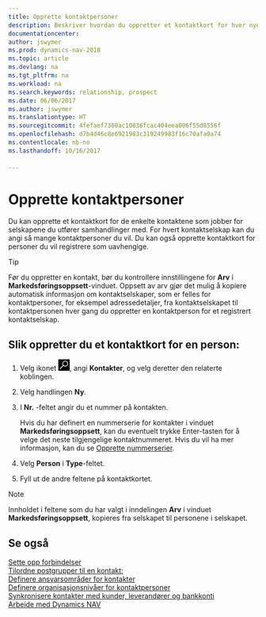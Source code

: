 ```yaml
---
title: Opprette kontaktpersoner
description: Beskriver hvordan du oppretter et kontaktkort for hver nye person eller hvert nye prospekt du samhandler med eller har et forretningsforhold til.
documentationcenter: 
author: jswymer
ms.prod: dynamics-nav-2018
ms.topic: article
ms.devlang: na
ms.tgt_pltfrm: na
ms.workload: na
ms.search.keywords: relationship, prospect
ms.date: 06/06/2017
ms.author: jswymer
ms.translationtype: HT
ms.sourcegitcommit: 4fefaef7380ac10836fcac404eea006f55d8556f
ms.openlocfilehash: d7b4d46c8e6921983c319249983f16c70afa0a74
ms.contentlocale: nb-no
ms.lasthandoff: 10/16/2017

---
```

# <a name="how-to-create-contact-persons"></a>Opprette kontaktpersoner
Du kan opprette et kontaktkort for de enkelte kontaktene som jobber for selskapene du utfører samhandlinger med. For hvert kontaktselskap kan du angi så mange kontaktpersoner du vil. Du kan også opprette kontaktkort for personer du vil registrere som uavhengige.

> [!TIP]  
>   Før du oppretter en kontakt, bør du kontrollere innstillingene for **Arv** i **Markedsføringsoppsett**-vinduet. Oppsett av arv gjør det mulig å kopiere automatisk informasjon om kontaktselskaper, som er felles for kontaktpersoner, for eksempel adressedetaljer, fra kontaktselskapet til kontaktpersonen hver gang du oppretter en kontaktperson for et registrert kontaktselskap.

## <a name="to-create-a-contact-card-for-a-person"></a>Slik oppretter du et kontaktkort for en person:
1. Velg ikonet ![Søk etter side eller rapport](media/ui-search/search_small.png "Søk etter side eller rapport"), angi **Kontakter**, og velg deretter den relaterte koblingen.
2. Velg handlingen **Ny**.
3. I **Nr.** -feltet angir du et nummer på kontakten.

    Hvis du har definert en nummerserie for kontakter i vinduet **Markedsføringsoppsett**, kan du eventuelt trykke Enter-tasten for å velge det neste tilgjengelige kontaktnummeret. Hvis du vil ha mer informasjon, kan du se [Opprette nummerserier](ui-create-number-series.md).
4. Velg **Person** i **Type**-feltet.
5. Fyll ut de andre feltene på kontaktkortet.

> [!NOTE]  
>   Innholdet i feltene som du har valgt i inndelingen **Arv** i vinduet **Markedsføringsoppsett**, kopieres fra selskapet til personene i selskapet.

## <a name="see-also"></a>Se også
[Sette opp forbindelser](marketing-setup-marketing.md)  
[Tilordne postgrupper til en kontakt:](marketing-mailing-groups.md#AssignMailGroupContact)  
[Definere ansvarsområder for kontakter](marketing-job-responsibilities.md)  
[Definere organisasjonsnivåer for kontaktpersoner](marketing-organizational-levels.md)  
[Synkronisere kontakter med kunder, leverandører og bankkonti](marketing-synchronize-contacts-customers-vendors-bank-accounts.md)  
[Arbeide med Dynamics NAV](ui-work-product.md)  


